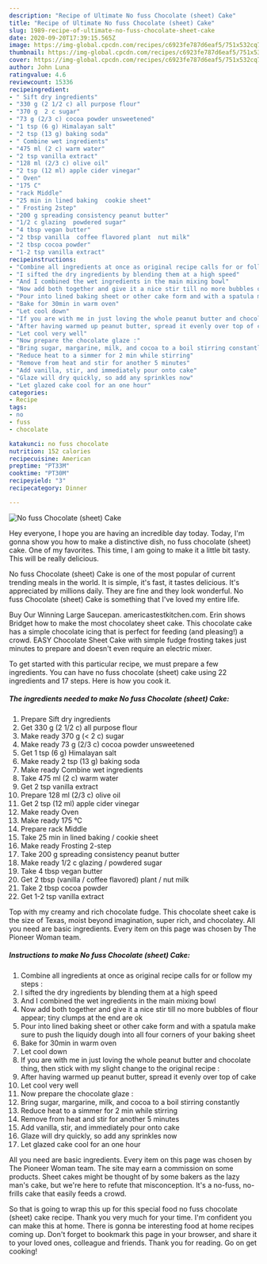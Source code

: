 ```yaml
---
description: "Recipe of Ultimate No fuss Chocolate (sheet) Cake"
title: "Recipe of Ultimate No fuss Chocolate (sheet) Cake"
slug: 1989-recipe-of-ultimate-no-fuss-chocolate-sheet-cake
date: 2020-09-20T17:39:15.565Z
image: https://img-global.cpcdn.com/recipes/c6923fe787d6eaf5/751x532cq70/no-fuss-chocolate-sheet-cake-recipe-main-photo.jpg
thumbnail: https://img-global.cpcdn.com/recipes/c6923fe787d6eaf5/751x532cq70/no-fuss-chocolate-sheet-cake-recipe-main-photo.jpg
cover: https://img-global.cpcdn.com/recipes/c6923fe787d6eaf5/751x532cq70/no-fuss-chocolate-sheet-cake-recipe-main-photo.jpg
author: John Luna
ratingvalue: 4.6
reviewcount: 15336
recipeingredient:
- " Sift dry ingredients"
- "330 g (2 1/2 c) all purpose flour"
- "370 g  2 c sugar"
- "73 g (2/3 c) cocoa powder unsweetened"
- "1 tsp (6 g) Himalayan salt"
- "2 tsp (13 g) baking soda"
- " Combine wet ingredients"
- "475 ml (2 c) warm water"
- "2 tsp vanilla extract"
- "128 ml (2/3 c) olive oil"
- "2 tsp (12 ml) apple cider vinegar"
- " Oven"
- "175 C"
- "rack Middle"
- "25 min in lined baking  cookie sheet"
- " Frosting 2step"
- "200 g spreading consistency peanut butter"
- "1/2 c glazing  powdered sugar"
- "4 tbsp vegan butter"
- "2 tbsp vanilla  coffee flavored plant  nut milk"
- "2 tbsp cocoa powder"
- "1-2 tsp vanilla extract"
recipeinstructions:
- "Combine all ingredients at once as original recipe calls for or follow my steps :"
- "I sifted the dry ingredients by blending them at a high speed"
- "And I combined the wet ingredients in the main mixing bowl"
- "Now add both together and give it a nice stir till no more bubbles of flour appear; tiny clumps at the end are ok"
- "Pour into lined baking sheet or other cake form and with a spatula make sure to push the liquidy dough into all four corners of your baking sheet"
- "Bake for 30min in warm oven"
- "Let cool down"
- "If you are with me in just loving the whole peanut butter and chocolate thing, then stick with my slight change to the original recipe :"
- "After having warmed up peanut butter, spread it evenly over top of cake"
- "Let cool very well"
- "Now prepare the chocolate glaze :"
- "Bring sugar, margarine, milk, and cocoa to a boil stirring constantly"
- "Reduce heat to a simmer for 2 min while stirring"
- "Remove from heat and stir for another 5 minutes"
- "Add vanilla, stir, and immediately pour onto cake"
- "Glaze will dry quickly, so add any sprinkles now"
- "Let glazed cake cool for an one hour"
categories:
- Recipe
tags:
- no
- fuss
- chocolate

katakunci: no fuss chocolate 
nutrition: 152 calories
recipecuisine: American
preptime: "PT33M"
cooktime: "PT30M"
recipeyield: "3"
recipecategory: Dinner

---
```



![No fuss Chocolate (sheet) Cake](https://img-global.cpcdn.com/recipes/c6923fe787d6eaf5/751x532cq70/no-fuss-chocolate-sheet-cake-recipe-main-photo.jpg)

Hey everyone, I hope you are having an incredible day today. Today, I'm gonna show you how to make a distinctive dish, no fuss chocolate (sheet) cake. One of my favorites. This time, I am going to make it a little bit tasty. This will be really delicious.

No fuss Chocolate (sheet) Cake is one of the most popular of current trending meals in the world. It is simple, it's fast, it tastes delicious. It's appreciated by millions daily. They are fine and they look wonderful. No fuss Chocolate (sheet) Cake is something that I've loved my entire life.

Buy Our Winning Large Saucepan. americastestkitchen.com. Erin shows Bridget how to make the most chocolatey sheet cake. This chocolate cake has a simple chocolate icing that is perfect for feeding (and pleasing!) a crowd. EASY Chocolate Sheet Cake with simple fudge frosting takes just minutes to prepare and doesn&#39;t even require an electric mixer.


To get started with this particular recipe, we must prepare a few ingredients. You can have no fuss chocolate (sheet) cake using 22 ingredients and 17 steps. Here is how you cook it.

<!--inarticleads1-->

##### The ingredients needed to make No fuss Chocolate (sheet) Cake:

1. Prepare  Sift dry ingredients
1. Get 330 g (2 1/2 c) all purpose flour
1. Make ready 370 g (&lt; 2 c) sugar
1. Make ready 73 g (2/3 c) cocoa powder unsweetened
1. Get 1 tsp (6 g) Himalayan salt
1. Make ready 2 tsp (13 g) baking soda
1. Make ready  Combine wet ingredients
1. Take 475 ml (2 c) warm water
1. Get 2 tsp vanilla extract
1. Prepare 128 ml (2/3 c) olive oil
1. Get 2 tsp (12 ml) apple cider vinegar
1. Make ready  Oven
1. Make ready 175 °C
1. Prepare rack Middle
1. Take 25 min in lined baking / cookie sheet
1. Make ready  Frosting 2-step
1. Take 200 g spreading consistency peanut butter
1. Make ready 1/2 c glazing / powdered sugar
1. Take 4 tbsp vegan butter
1. Get 2 tbsp (vanilla / coffee flavored) plant / nut milk
1. Take 2 tbsp cocoa powder
1. Get 1-2 tsp vanilla extract


Top with my creamy and rich chocolate fudge. This chocolate sheet cake is the size of Texas, moist beyond imagination, super rich, and chocolatey. All you need are basic ingredients. Every item on this page was chosen by The Pioneer Woman team. 

<!--inarticleads2-->

##### Instructions to make No fuss Chocolate (sheet) Cake:

1. Combine all ingredients at once as original recipe calls for or follow my steps :
1. I sifted the dry ingredients by blending them at a high speed
1. And I combined the wet ingredients in the main mixing bowl
1. Now add both together and give it a nice stir till no more bubbles of flour appear; tiny clumps at the end are ok
1. Pour into lined baking sheet or other cake form and with a spatula make sure to push the liquidy dough into all four corners of your baking sheet
1. Bake for 30min in warm oven
1. Let cool down
1. If you are with me in just loving the whole peanut butter and chocolate thing, then stick with my slight change to the original recipe :
1. After having warmed up peanut butter, spread it evenly over top of cake
1. Let cool very well
1. Now prepare the chocolate glaze :
1. Bring sugar, margarine, milk, and cocoa to a boil stirring constantly
1. Reduce heat to a simmer for 2 min while stirring
1. Remove from heat and stir for another 5 minutes
1. Add vanilla, stir, and immediately pour onto cake
1. Glaze will dry quickly, so add any sprinkles now
1. Let glazed cake cool for an one hour


All you need are basic ingredients. Every item on this page was chosen by The Pioneer Woman team. The site may earn a commission on some products. Sheet cakes might be thought of by some bakers as the lazy man&#39;s cake, but we&#39;re here to refute that misconception. It&#39;s a no-fuss, no-frills cake that easily feeds a crowd. 

So that is going to wrap this up for this special food no fuss chocolate (sheet) cake recipe. Thank you very much for your time. I'm confident you can make this at home. There is gonna be interesting food at home recipes coming up. Don't forget to bookmark this page in your browser, and share it to your loved ones, colleague and friends. Thank you for reading. Go on get cooking!
